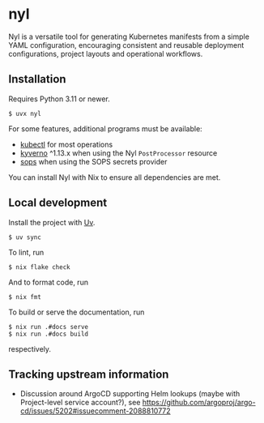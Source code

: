 # nyl

Nyl is a versatile tool for generating Kubernetes manifests from a simple YAML configuration, encouraging
consistent and reusable deployment configurations, project layouts and operational workflows.

## Installation

Requires Python 3.11 or newer.

    $ uvx nyl

For some features, additional programs must be available:

* [kubectl](https://kubernetes.io/de/docs/reference/kubectl/) for most operations
* [kyverno](https://kyverno.io/docs/kyverno-cli/) ^1.13.x when using the Nyl `PostProcessor` resource
* [sops](https://github.com/getsops/sops) when using the SOPS secrets provider

You can install Nyl with Nix to ensure all dependencies are met.

## Local development

Install the project with [Uv](https://docs.astral.sh/uv/).

    $ uv sync

To lint, run

    $ nix flake check

And to format code, run

    $ nix fmt

To build or serve the documentation, run

    $ nix run .#docs serve
    $ nix run .#docs build

respectively.

## Tracking upstream information

* Discussion around ArgoCD supporting Helm lookups (maybe with Project-level service account?), see
  https://github.com/argoproj/argo-cd/issues/5202#issuecomment-2088810772
